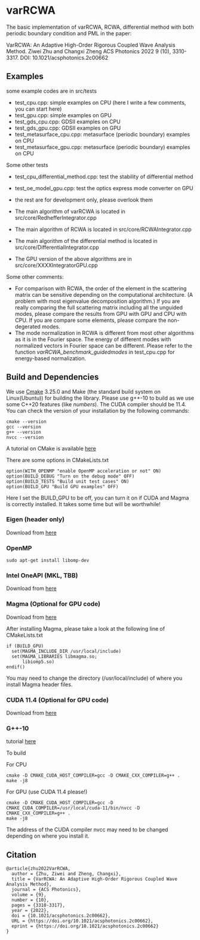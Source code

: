 # varRCWA

The basic implementation of varRCWA, RCWA, differential method with both periodic boundary condition and PML in the paper:

VarRCWA: An Adaptive High-Order Rigorous Coupled Wave Analysis Method. Ziwei Zhu and Changxi Zheng
ACS Photonics 2022 9 (10), 3310-3317. DOI: 10.1021/acsphotonics.2c00662

## Examples

some example codes are in src/tests

- test_cpu.cpp: simple examples on CPU (here I write a few comments, you can start here)
- test_gpu.cpp: simple examples on GPU
- test_gds_cpu.cpp: GDSII examples on CPU
- test_gds_gpu.cpp: GDSII examples on GPU
- test_metasurface_cpu.cpp: metasurface (periodic boundary) examples on CPU
- test_metasurface_gpu.cpp: metasurface (periodic boundary) examples on CPU

Some other tests
- test_cpu_differential_method.cpp: test the stability of differential method
- test_oe_model_gpu.cpp: test the optics express mode converter on GPU
- the rest are for development only, please overlook them

- The main algorithm of varRCWA is located in src/core/RedhefferIntegrator.cpp
- The main algorithm of RCWA is located in src/core/RCWAIntegrator.cpp
- The main algorithm of the differential method is located in src/core/DifferentialIntegrator.cpp
- The GPU version of the above algorithms are in src/core/XXXXIntegratorGPU.cpp

Some other comments:
- For comparison with RCWA, the order of the element in the scattering matrix can be sensitive depending on the computational architecture. (A problem with most eigenvalue decomposition algorithm.) If you are really comparing the full scattering matrix including all the unguided modes, please compare the results from GPU with GPU and CPU with CPU. If you are compare some elements, please compare the non-degerated modes.
- The mode normalization in RCWA is different from most other algorithms as it is in the Fourier space. The energy of different modes with normalized vectors in Fourier space can be different. Please refer to the function *varRCWA_benchmark_guidedmodes* in test_cpu.cpp for energy-based normalization.


## Build and Dependencies

We use [Cmake](https://cmake.org/download/) 3.25.0 and Make (the standard build system on Linux(Ubuntu)) for building the library. Please use g++-10 to build as we use some C++20 features (like *numbers*). The CUDA compiler should be 11.4. You can check the version of your installation by the following commands:

```
cmake --version
gcc --version
g++ --version
nvcc --version
```

A tutorial on CMake is available [here](https://cmake.org/cmake/help/latest/guide/tutorial/index.html)

There are some options in CMakeLists.txt
```
option(WITH_OPENMP "enable OpenMP acceleration or not" ON)
option(BUILD_DEBUG "Turn on the debug mode" OFF)
option(BUILD_TESTS "Build unit test cases" ON)
option(BUILD_GPU "Build GPU examples" OFF)
```

Here I set the BUILD_GPU to be off, you can turn it on if CUDA and Magma is correctly installed. It takes some time but will be worthwhile!

### Eigen (header only)

Download from [here](https://eigen.tuxfamily.org/index.php?title=Main_Page)

### OpenMP

```sudo apt-get install libomp-dev```

### Intel OneAPI (MKL, TBB)

Download from [here](https://www.intel.com/content/www/us/en/developer/tools/oneapi/base-toolkit-download.html)


### Magma (Optional for GPU code)

Download from [here](https://bitbucket.org/icl/magma/src/master/)

After installing Magma, please take a look at the following line of CMakeLists.txt
```
if (BUILD_GPU)
  set(MAGMA_INCLUDE_DIR /usr/local/include)
  set(MAGMA_LIBRARIES libmagma.so;
      libiomp5.so)
endif()
```
You may need to change the directory (/usr/local/include) of where you install Magma header files. 

### CUDA 11.4 (Optional for GPU code)

Download from [here](https://developer.nvidia.com/cuda-downloads)

### G++-10
tutorial [here](https://askubuntu.com/questions/1192955/how-to-install-g-10-on-ubuntu-18-04)


To build

For CPU
```
cmake -D CMAKE_CUDA_HOST_COMPILER=gcc -D CMAKE_CXX_COMPILER=g++ .
make -j8
```

For GPU (use CUDA 11.4 please!)

```
cmake -D CMAKE_CUDA_HOST_COMPILER=gcc -D CMAKE_CUDA_COMPILER=/usr/local/cuda-11/bin/nvcc -D CMAKE_CXX_COMPILER=g++ .
make -j8
```
The address of the CUDA compiler nvcc may need to be changed depending on where you install it. 

## Citation

```
@article{zhu2022VarRCWA,
  author = {Zhu, Ziwei and Zheng, Changxi},
  title = {VarRCWA: An Adaptive High-Order Rigorous Coupled Wave Analysis Method},
  journal = {ACS Photonics},
  volume = {9},
  number = {10},
  pages = {3310-3317},
  year = {2022},
  doi = {10.1021/acsphotonics.2c00662},
  URL = {https://doi.org/10.1021/acsphotonics.2c00662},
  eprint = {https://doi.org/10.1021/acsphotonics.2c00662}
}
```
